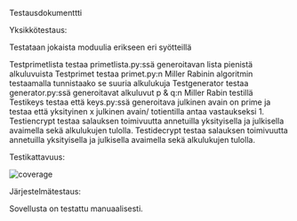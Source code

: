 Testausdokumenttti

Yksikkötestaus:  

Testataan jokaista moduulia erikseen eri syötteillä

Testprimetlista testaa primetlista.py:ssä generoitavan lista pienistä alkuluvuista
Testprimet testaa primet.py:n Miller Rabinin algoritmin testaamalla tunnistaako se suuria alkulukuja
Testgenerator testaa generator.py:ssä generoitavat alkuluvut p & q:n Miller Rabin testillä
Testikeys testaa että keys.py:ssä generoitava julkinen avain on prime ja testaa että yksityinen x julkinen avain/ totientilla antaa vastaukseksi 1. 
Testiencrypt testaa salauksen toimivuutta annetuilla yksityisella ja julkisella avaimella sekä alkulukujen tulolla. 
Testidecrypt testaa salauksen toimivuutta annetuilla yksityisella ja julkisella avaimella sekä alkulukujen tulolla. 

Testikattavuus: 

![coverage](https://github.com/rsptur/harjoitustyo/tree/main/raportit/images/test_coverage.png)

Järjestelmätestaus: 

Sovellusta on testattu manuaalisesti. 